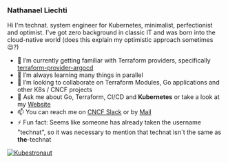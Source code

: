### Nathanael Liechti

Hi I'm technat. system engineer for Kubernetes, minimalist, perfectionist and optimist. I've got zero background in classic IT and was born into the cloud-native world (does this explain my optimistic approach sometimes 😉?)

- 🔭 I’m currently getting familiar with Terraform providers, specifically [terraform-provider-argocd](https://github.com/argoproj-labs/terraform-provider-argocd)
- 🌱 I’m always learning many things in parallel
- 💞️ I’m looking to collaborate on Terraform Modules, Go applications and other K8s / CNCF projects
- 💬 Ask me about Go, Terraform, CI/CD and **Kubernetes** or take a look at my [Website](https://technat.ch)
- 📫 You can reach me on [CNCF Slack](https://cloud-native.slack.com) or by [Mail](mailto:technat@technat.ch)
- ⚡ Fun fact: Seems like someone has already taken the username "technat", so it was necessary to mention that technat isn´t the same as **the**-technat

[![Kubestronaut](https://images.credly.com/size/340x340/images/cd6c6449-6814-4613-a2d3-13cf4ac5be4f/image.png)](https://www.credly.com/badges/cfce5409-f8f1-412f-a8dc-04b6f7f0ef44 "Kubestronaut")
